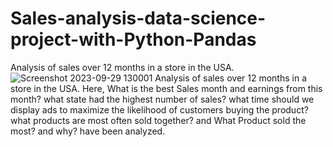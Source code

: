 # Sales-analysis-data-science-project-with-Python-Pandas
Analysis of sales over 12 months in a store in the USA.
![Screenshot 2023-09-29 130001](https://github.com/MKDpahasara/Sales-analysis-data-science-project-with-Python-Pandas/assets/115679141/18d6809e-9958-46bf-bf2f-66b6378e0e76)
Analysis of sales over 12 months in a store in the USA. Here, What is the best Sales month and earnings from this month? what state had the highest number of sales? what time should we display ads to maximize the likelihood of customers buying the product? what products are most often sold together? and What Product sold the most? and why? have been analyzed.
